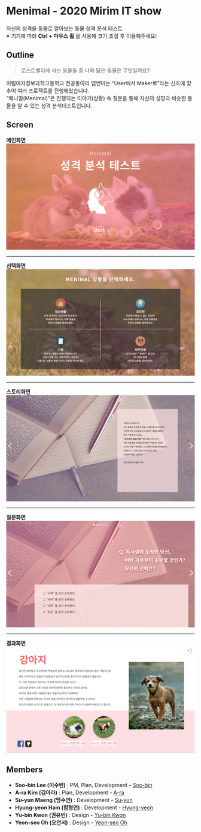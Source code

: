 # Menimal - 2020 Mirim IT show
자신의 성격을 동물로 알아보는 동물 성격 분석 테스트   
※ 기기에 따라 **Ctrl + 마우스 휠** 을 사용해 크기 조절 후 이용해주세요!

## Outline

> 로스트밸리에 사는 동물들 중 나와 닮은 동물은 무엇일까요?

미림여자정보과학고등학교 전공동아리 앱앤미는 “User에서 Maker로”라는 신조에 맞추어 여러 프로젝트를 진행해왔습니다.   
“메니멀(Menimal)”은 진행되는 이야기(상황) 속 질문을 통해 자신의 성향과 비슷한 동물을 알 수 있는 성격 분석테스트입니다.

## Screen

**메인화면**
![메인화면](./img/main.png)

---------------------------------------
**선택화면**
![선택화면](./img/choise.png)

---------------------------------------
**스토리화면**
![스토리화면](./img/story.png)

---------------------------------------
**질문화면**
![질문화면](./img/question.png)

---------------------------------------
**결과화면**
![결과화면](./img/result.png)

## Members
* **Soo-bin Lee (이수빈)** : PM, Plan, Development - [Soo-bin](https://github.com/ccomangi2)
* **A-ra Kim (김아라)** : Plan, Development - [A-ra](https://github.com/IknowAra)
* **Su-yun Maeng (맹수연)** : Development - [Su-yun](https://github.com/msuyeon)
* **Hyung-yeon Ham (함형연)** : Development - [Hyung-yeon](https://github.com/guddus326)
* **Yu-bin Kwon (권유빈)** : Design - [Yu-bin Kwon]()
* **Yeon-seo Oh (오연서)** : Design - [Yeon-seo Oh]()
